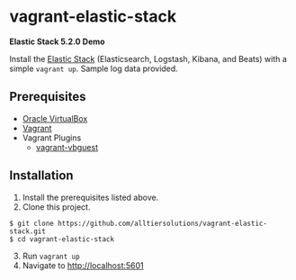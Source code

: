 # vagrant-elastic-stack
**Elastic Stack 5.2.0 Demo**

Install the [Elastic Stack](https://www.elastic.co/products) (Elasticsearch, Logstash, Kibana, and Beats) with a simple `vagrant up`. Sample log data provided.

## Prerequisites
* [Oracle VirtualBox](https://www.virtualbox.org/wiki/Downloads)
* [Vagrant](https://www.vagrantup.com/downloads.html)
* Vagrant Plugins
  * [vagrant-vbguest](https://github.com/dotless-de/vagrant-vbguest)

## Installation
1. Install the prerequisites listed above.
2. Clone this project.
```
$ git clone https://github.com/alltiersolutions/vagrant-elastic-stack.git
$ cd vagrant-elastic-stack
```
3. Run `vagrant up`
4. Navigate to [http://localhost:5601](http://localhost:5601)
